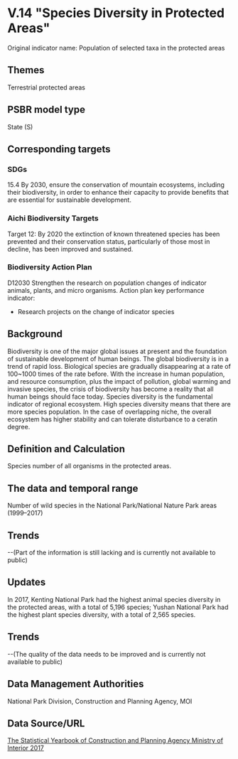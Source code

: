 # V.14 "Species Diversity in Protected Areas"
Original indicator name: Population of selected taxa in the protected areas<script type="text/javascript" src="http://cdn.mathjax.org/mathjax/latest/MathJax.js?config=TeX-AMS-MML_HTMLorMML"></script>

## Themes
Terrestrial protected areas
## PSBR model type
State (S)
## Corresponding targets
### SDGs
15.4 By 2030, ensure the conservation of mountain ecosystems, including their biodiversity, in order to enhance their capacity to provide benefits that are essential for sustainable development.
### Aichi Biodiversity Targets
Target 12: By 2020 the extinction of known threatened species has been prevented and their conservation status, particularly of those most in decline, has been improved and sustained.
### Biodiversity Action Plan
D12030 Strengthen the research on population changes of indicator animals, plants, and micro organisms. Action plan key performance indicator:
* Research projects on the change of indicator species
## Background
Biodiversity is one of the major global issues at present and the foundation of sustainable development of human beings. The global biodiversity is in a trend of rapid loss. Biological species are gradually disappearing at a rate of 100~1000 times of the rate before. With the increase in human population, and resource consumption, plus the impact of pollution, global warming and invasive species, the crisis of biodiversity has become a reality that all human beings should face today. Species diversity is the fundamental indicator of regional ecosystem. High species diversity means that there are more species population. In the case of overlapping niche, the overall ecosystem has higher stability and can tolerate disturbance to a ceratin degree.
## Definition and Calculation
Species number of all organisms in the protected areas.
## The data and temporal range
Number of wild species in the National Park/National Nature Park areas (1999–2017)
## Trends
--(Part of the information is still lacking and is currently not available to public)
## Updates
In 2017, Kenting National Park had the highest animal species diversity in the protected areas, with a total of 5,196 species; Yushan National Park had the highest plant species diversity, with a total of 2,565 species.
## Trends
--(The quality of the data needs to be improved and is currently not available to public)
## Data Management Authorities
National Park Division, Construction and Planning Agency, MOI
## Data Source/URL
[The Statistical Yearbook of Construction and Planning Agency Ministry of Interior 2017](https://www.cpami.gov.tw/政府資訊公開/主動公開資訊/施政計畫業務統計及研究報告/營建統計資訊/33361-106年營建統計年報.html)